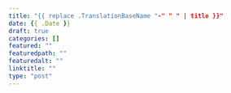 ```yaml
---
title: "{{ replace .TranslationBaseName "-" " " | title }}"
date: {{ .Date }}
draft: true
categories: []
featured: ""
featuredpath: ""
featuredalt: ""
linktitle: ""
type: "post"
---
```

